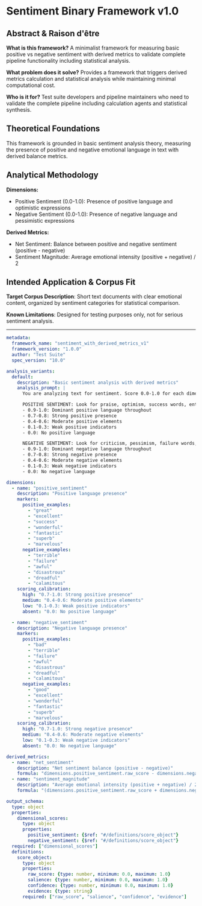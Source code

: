 # Sentiment Binary Framework v1.0

## Abstract & Raison d'être

**What is this framework?**
A minimalist framework for measuring basic positive vs negative sentiment with derived metrics to validate complete pipeline functionality including statistical analysis.

**What problem does it solve?**
Provides a framework that triggers derived metrics calculation and statistical analysis while maintaining minimal computational cost.

**Who is it for?**
Test suite developers and pipeline maintainers who need to validate the complete pipeline including calculation agents and statistical synthesis.

## Theoretical Foundations

This framework is grounded in basic sentiment analysis theory, measuring the presence of positive and negative emotional language in text with derived balance metrics.

## Analytical Methodology

**Dimensions:**
- Positive Sentiment (0.0-1.0): Presence of positive language and optimistic expressions
- Negative Sentiment (0.0-1.0): Presence of negative language and pessimistic expressions

**Derived Metrics:**
- Net Sentiment: Balance between positive and negative sentiment (positive - negative)
- Sentiment Magnitude: Average emotional intensity (positive + negative) / 2

## Intended Application & Corpus Fit

**Target Corpus Description**: Short text documents with clear emotional content, organized by sentiment categories for statistical comparison.

**Known Limitations**: Designed for testing purposes only, not for serious sentiment analysis.

---

```yaml
metadata:
  framework_name: "sentiment_with_derived_metrics_v1"
  framework_version: "1.0.0"
  author: "Test Suite"
  spec_version: "10.0"

analysis_variants:
  default:
    description: "Basic sentiment analysis with derived metrics"
    analysis_prompt: |
      You are analyzing text for sentiment. Score 0.0-1.0 for each dimension.

      POSITIVE SENTIMENT: Look for praise, optimism, success words, enthusiasm
      - 0.9-1.0: Dominant positive language throughout
      - 0.7-0.8: Strong positive presence
      - 0.4-0.6: Moderate positive elements
      - 0.1-0.3: Weak positive indicators
      - 0.0: No positive language

      NEGATIVE SENTIMENT: Look for criticism, pessimism, failure words, despair
      - 0.9-1.0: Dominant negative language throughout
      - 0.7-0.8: Strong negative presence
      - 0.4-0.6: Moderate negative elements
      - 0.1-0.3: Weak negative indicators
      - 0.0: No negative language

dimensions:
  - name: "positive_sentiment"
    description: "Positive language presence"
    markers:
      positive_examples:
        - "great"
        - "excellent"
        - "success"
        - "wonderful"
        - "fantastic"
        - "superb"
        - "marvelous"
      negative_examples:
        - "terrible"
        - "failure"
        - "awful"
        - "disastrous"
        - "dreadful"
        - "calamitous"
    scoring_calibration:
      high: "0.7-1.0: Strong positive presence"
      medium: "0.4-0.6: Moderate positive elements"
      low: "0.1-0.3: Weak positive indicators"
      absent: "0.0: No positive language"

  - name: "negative_sentiment"
    description: "Negative language presence"
    markers:
      positive_examples:
        - "bad"
        - "terrible"
        - "failure"
        - "awful"
        - "disastrous"
        - "dreadful"
        - "calamitous"
      negative_examples:
        - "good"
        - "excellent"
        - "wonderful"
        - "fantastic"
        - "superb"
        - "marvelous"
    scoring_calibration:
      high: "0.7-1.0: Strong negative presence"
      medium: "0.4-0.6: Moderate negative elements"
      low: "0.1-0.3: Weak negative indicators"
      absent: "0.0: No negative language"

derived_metrics:
  - name: "net_sentiment"
    description: "Net sentiment balance (positive - negative)"
    formula: "dimensions.positive_sentiment.raw_score - dimensions.negative_sentiment.raw_score"
  - name: "sentiment_magnitude"
    description: "Average emotional intensity (positive + negative) / 2"
    formula: "(dimensions.positive_sentiment.raw_score + dimensions.negative_sentiment.raw_score) / 2"

output_schema:
  type: object
  properties:
    dimensional_scores:
      type: object
      properties:
        positive_sentiment: {$ref: "#/definitions/score_object"}
        negative_sentiment: {$ref: "#/definitions/score_object"}
  required: ["dimensional_scores"]
  definitions:
    score_object:
      type: object
      properties:
        raw_score: {type: number, minimum: 0.0, maximum: 1.0}
        salience: {type: number, minimum: 0.0, maximum: 1.0}
        confidence: {type: number, minimum: 0.0, maximum: 1.0}
        evidence: {type: string}
      required: ["raw_score", "salience", "confidence", "evidence"]
```
